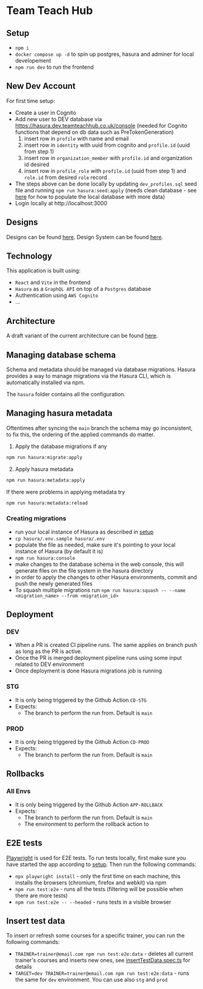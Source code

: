 # Team Teach Hub

## Setup
- `npm i`
- `docker compose up -d` to spin up postgres, hasura and adminer for local developement
- `npm run dev` to run the frontend

## New Dev Account

For first time setup:
- Create a user in Cognito
- Add new user to DEV database via https://hasura.dev.teamteachhub.co.uk/console (needed for Cognito functions that depend on db data such as PreTokenGeneration)
  1. insert row in `profile` with name and email
  2. insert row in `identity` with uuid from cognito and `profile.id` (uuid from step 1)
  3. insert row in `organization_member` with `profile.id` and organization id desired
  4. insert row in `profile_role` with `profile.id` (uuid from step 1) and `role.id` from desired `role` record
- The steps above can be done locally by updating `dev_profiles.sql` seed file and running `npm run hasura:seed:apply` (needs clean database - see [here](https://github.com/TeamTeach/data) for how to populate the local database with more data)
- Login locally at http://localhost:3000

## Designs

Designs can be found [here](https://www.figma.com/file/WAkwbNIrsbvOJlqTKfuvdh/TTH-V1.1-Hi-Fi).
Design System can be found [here](https://www.figma.com/file/5cnwhggjiOTy1523YJveX3/Team-Teach-Design-System).

## Technology

This application is built using:

- `React` and `Vite` in the frontend
- `Hasura` as a `GraphQL API` on top of a `Postgres` database
- Authentication using `AWS Cognito`
- ...

## Architecture

A draft variant of the current architecture can be found [here](https://github.com/TeamTeach/application/wiki/Architecture).

## Managing database schema

Schema and metadata should be managed via database migrations. Hasura provides a way to manage migrations via the Hasura CLI, which is automatically installed via npm.

The `hasura` folder contains all the configuration.

## Managing hasura metadata

Oftentimes after syncing the `main` branch the schema may go inconsistent, to fix this, the ordering of the applied commands do matter.

1. Apply the database migrations if any
```bash
npm run hasura:migrate:apply
```

2. Apply hasura metadata
```bash
npm run hasura:metadata:apply
```

If there were problems in applying metadata try

```bash
npm run hasura:metadata:reload
```

### Creating migrations

- run your local instance of Hasura as described in [setup](#setup)
- `cp hasura/.env.sample hasura/.env`
- populate the file as needed, make sure it's pointing to your local instance of Hasura (by default it is)
- `npm run hasura:console`
- make changes to the database schema in the web console, this will generate files on the file system in the hasura directory
- in order to apply the changes to other Hasura environments, commit and push the newly generated files
- To squash multiple migrations run `npm run hasura:squash -- --name <migration_name> --from <migration_id>`

## Deployment

### DEV
- When a PR is created CI pipeline runs. The same applies on branch push as long as the PR is active.
- Once the PR is merged deployment pipeline runs using some input related to DEV environment
- Once deployment is done Hasura migrations job is running 

### STG
- It is only being triggered by the Github Action `CD-STG`
- Expects:
    - The branch to perform the run from. Default is `main` 

### PROD
- It is only being triggered by the Github Action `CD-PROD`
- Expects:
    - The branch to perform the run from. Default is `main` 

## Rollbacks

### All Envs
- It is only being triggered by the Github Action `APP-ROLLBACK`
- Expects:
    - The branch to perform the run from. Default is `main` 
    - The environment to perform the rollback action to

## E2E tests

[Playwright](https://playwright.dev/) is used for E2E tests. To run tests locally, first make sure you have started the app according to [setup](#setup). Then run the following commands:
- `npx playwright install` - only the first time on each machine, this installs the browsers (chromium, firefox and webkit) via npm
- `npm run test:e2e` - runs all the tests (filtering will be possible when there are more tests)
- `npm run test:e2e -- --headed` - runs tests in a visible browser

## Insert test data
To insert or refresh some courses for a specific trainer, you can run the following commands:
- `TRAINER=trainer@email.com npm run test:e2e:data` - deletes all current trainer's courses and inserts new ones, see [insertTestData.spec.ts](playwright/tests/insertTestData.spec.ts) for details
- `TARGET=dev TRAINER=trainer@email.com npm run test:e2e:data` - runs the same for `dev` environment. You can use also `stg` and `prod`
